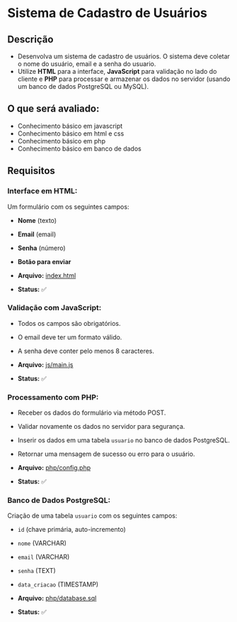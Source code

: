 # Sistema de Cadastro de Usuários

## Descrição

- Desenvolva um sistema de cadastro de usuários. O sistema deve coletar o nome do usuário, email e a senha do usuario. 
- Utilize **HTML** para a interface, **JavaScript** para validação no lado do cliente e **PHP** para processar e armazenar os dados no servidor (usando um banco de dados PostgreSQL ou MySQL).

## O que será avaliado:

- Conhecimento básico em javascript
- Conhecimento básico em html e css
- Conhecimento básico em php
- Conhecimento básico em banco de dados

## Requisitos

### Interface em HTML:

Um formulário com os seguintes campos:
- **Nome** (texto)
- **Email** (email)
- **Senha** (número)
- **Botão para enviar**

- **Arquivo:** [index.html](https://github.com/JheymersonLA/teste-cadastro-usuario/blob/main/index.html)
- **Status:** ✅

### Validação com JavaScript:

- Todos os campos são obrigatórios.
- O email deve ter um formato válido.
- A senha deve conter pelo menos 8 caracteres.

- **Arquivo:** [js/main.js](https://github.com/JheymersonLA/teste-cadastro-usuario/blob/main/js/main.js)
- **Status:** ✅

### Processamento com PHP:

- Receber os dados do formulário via método POST.
- Validar novamente os dados no servidor para segurança.
- Inserir os dados em uma tabela `usuario` no banco de dados PostgreSQL.
- Retornar uma mensagem de sucesso ou erro para o usuário.

- **Arquivo:** [php/config.php](https://github.com/JheymersonLA/teste-cadastro-usuario/blob/main/php/config.php)
- **Status:** ✅

### Banco de Dados PostgreSQL:

Criação de uma tabela `usuario` com os seguintes campos:
- `id` (chave primária, auto-incremento)
- `nome` (VARCHAR)
- `email` (VARCHAR)
- `senha` (TEXT)
- `data_criacao` (TIMESTAMP)

- **Arquivo:** [php/database.sql](https://github.com/JheymersonLA/teste-cadastro-usuario/blob/main/php/database.sql)
- **Status:** ✅
